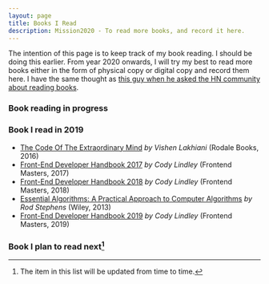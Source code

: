 ```yaml
---
layout: page
title: Books I Read
description: Mission2020 - To read more books, and record it here.
---
```


The intention of this page is to keep track of my book reading. I should be doing this earlier. From year 2020 onwards, I will try my best to read more books either in the form of physical copy or digital copy and record them here. I have the same thought as [this guy when he asked the HN community about reading books](https://news.ycombinator.com/item?id=21955258).

### Book reading in progress

### Book I read in 2019

- [The Code Of The Extraordinary Mind](https://www.goodreads.com/book/show/26114571-the-code-of-the-extraordinary-mind) _by Vishen Lakhiani_
 (Rodale Books, 2016)
- [Front-End Developer Handbook 2017](https://frontendmasters.com/books/front-end-handbook/2017/) _by Cody Lindley_ (Frontend Masters, 2017)
- [Front-End Developer Handbook 2018](https://frontendmasters.com/books/front-end-handbook/2018/) _by Cody Lindley_ (Frontend Masters, 2018)
- [Essential Algorithms: A Practical Approach to Computer Algorithms](https://www.goodreads.com/book/show/17351722-essential-algorithms) _by Rod Stephens_ (Wiley, 2013)
- [Front-End Developer Handbook 2019](https://frontendmasters.com/books/front-end-handbook/2019/) _by Cody Lindley_ (Frontend Masters, 2019)

### Book I plan to read next[^1]

[^1]: The item in this list will be updated from time to time.